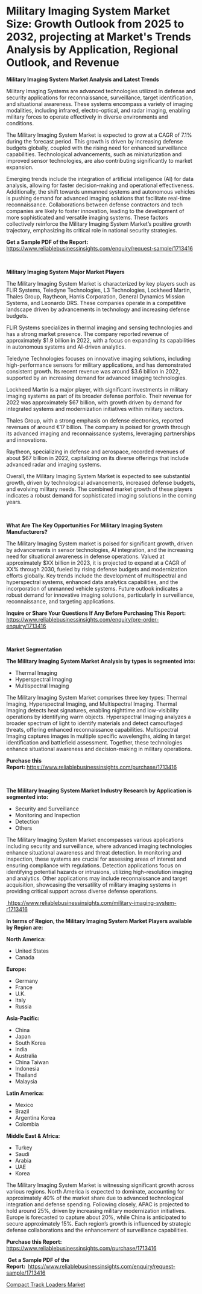 <p><h1>Military Imaging System Market Size: Growth Outlook from 2025 to 2032, projecting at Market's Trends Analysis by Application, Regional Outlook, and Revenue</h1></p><p><strong>Military Imaging System Market Analysis and Latest Trends</strong></p>
<p><p>Military Imaging Systems are advanced technologies utilized in defense and security applications for reconnaissance, surveillance, target identification, and situational awareness. These systems encompass a variety of imaging modalities, including infrared, electro-optical, and radar imaging, enabling military forces to operate effectively in diverse environments and conditions.</p><p>The Military Imaging System Market is expected to grow at a CAGR of 7.1% during the forecast period. This growth is driven by increasing defense budgets globally, coupled with the rising need for enhanced surveillance capabilities. Technological advancements, such as miniaturization and improved sensor technologies, are also contributing significantly to market expansion. </p><p>Emerging trends include the integration of artificial intelligence (AI) for data analysis, allowing for faster decision-making and operational effectiveness. Additionally, the shift towards unmanned systems and autonomous vehicles is pushing demand for advanced imaging solutions that facilitate real-time reconnaissance. Collaborations between defense contractors and tech companies are likely to foster innovation, leading to the development of more sophisticated and versatile imaging systems. These factors collectively reinforce the Military Imaging System Market’s positive growth trajectory, emphasizing its critical role in national security strategies.</p></p>
<p><strong>Get a Sample PDF of the Report:&nbsp;</strong> <a href="https://www.reliablebusinessinsights.com/enquiry/request-sample/1713416?utm_campaign=3043&utm_medium=2&utm_source=Github&utm_content=ia&utm_term=10042025&utm_id=military-imaging-system">https://www.reliablebusinessinsights.com/enquiry/request-sample/1713416</a></p>
<p>&nbsp;</p>
<p><strong>Military Imaging System Major Market Players</strong></p>
<p><p>The Military Imaging System Market is characterized by key players such as FLIR Systems, Teledyne Technologies, L3 Technologies, Lockheed Martin, Thales Group, Raytheon, Harris Corporation, General Dynamics Mission Systems, and Leonardo DRS. These companies operate in a competitive landscape driven by advancements in technology and increasing defense budgets.</p><p>FLIR Systems specializes in thermal imaging and sensing technologies and has a strong market presence. The company reported revenue of approximately $1.9 billion in 2022, with a focus on expanding its capabilities in autonomous systems and AI-driven analytics.</p><p>Teledyne Technologies focuses on innovative imaging solutions, including high-performance sensors for military applications, and has demonstrated consistent growth. Its recent revenue was around $3.6 billion in 2022, supported by an increasing demand for advanced imaging technologies.</p><p>Lockheed Martin is a major player, with significant investments in military imaging systems as part of its broader defense portfolio. Their revenue for 2022 was approximately $67 billion, with growth driven by demand for integrated systems and modernization initiatives within military sectors.</p><p>Thales Group, with a strong emphasis on defense electronics, reported revenues of around €17 billion. The company is poised for growth through its advanced imaging and reconnaissance systems, leveraging partnerships and innovations.</p><p>Raytheon, specializing in defense and aerospace, recorded revenues of about $67 billion in 2022, capitalizing on its diverse offerings that include advanced radar and imaging systems.</p><p>Overall, the Military Imaging System Market is expected to see substantial growth, driven by technological advancements, increased defense budgets, and evolving military needs. The combined market growth of these players indicates a robust demand for sophisticated imaging solutions in the coming years.</p></p>
<p>&nbsp;</p>
<p><strong>What Are The Key Opportunities For Military Imaging System Manufacturers?</strong></p>
<p><p>The Military Imaging System market is poised for significant growth, driven by advancements in sensor technologies, AI integration, and the increasing need for situational awareness in defense operations. Valued at approximately $XX billion in 2023, it is projected to expand at a CAGR of XX% through 2030, fueled by rising defense budgets and modernization efforts globally. Key trends include the development of multispectral and hyperspectral systems, enhanced data analytics capabilities, and the incorporation of unmanned vehicle systems. Future outlook indicates a robust demand for innovative imaging solutions, particularly in surveillance, reconnaissance, and targeting applications.</p></p>
<p><strong>Inquire or Share Your Questions If Any Before Purchasing This Report:</strong> <a href="https://www.reliablebusinessinsights.com/enquiry/pre-order-enquiry/1713416?utm_campaign=3043&utm_medium=2&utm_source=Github&utm_content=ia&utm_term=10042025&utm_id=military-imaging-system">https://www.reliablebusinessinsights.com/enquiry/pre-order-enquiry/1713416</a></p>
<p>&nbsp;</p>
<p><strong>Market Segmentation</strong></p>
<p><strong>The Military Imaging System Market Analysis by types is segmented into:</strong></p>
<p><ul><li>Thermal Imaging</li><li>Hyperspectral Imaging</li><li>Multispectral Imaging</li></ul></p>
<p><p>The Military Imaging System Market comprises three key types: Thermal Imaging, Hyperspectral Imaging, and Multispectral Imaging. Thermal Imaging detects heat signatures, enabling nighttime and low-visibility operations by identifying warm objects. Hyperspectral Imaging analyzes a broader spectrum of light to identify materials and detect camouflaged threats, offering enhanced reconnaissance capabilities. Multispectral Imaging captures images in multiple specific wavelengths, aiding in target identification and battlefield assessment. Together, these technologies enhance situational awareness and decision-making in military operations.</p></p>
<p><strong>Purchase this Report:&nbsp;</strong><a href="https://www.reliablebusinessinsights.com/purchase/1713416?utm_campaign=3043&utm_medium=2&utm_source=Github&utm_content=ia&utm_term=10042025&utm_id=military-imaging-system">https://www.reliablebusinessinsights.com/purchase/1713416</a></p>
<p>&nbsp;</p>
<p><strong>The Military Imaging System Market Industry Research by Application is segmented into:</strong></p>
<p><ul><li>Security and Surveillance</li><li>Monitoring and Inspection</li><li>Detection</li><li>Others</li></ul></p>
<p><p>The Military Imaging System Market encompasses various applications including security and surveillance, where advanced imaging technologies enhance situational awareness and threat detection. In monitoring and inspection, these systems are crucial for assessing areas of interest and ensuring compliance with regulations. Detection applications focus on identifying potential hazards or intrusions, utilizing high-resolution imaging and analytics. Other applications may include reconnaissance and target acquisition, showcasing the versatility of military imaging systems in providing critical support across diverse defense operations.</p></p>
<p><a href="https://www.reliablebusinessinsights.com/military-imaging-system-r1713416?utm_campaign=3043&utm_medium=2&utm_source=Github&utm_content=ia&utm_term=10042025&utm_id=military-imaging-system">&nbsp;https://www.reliablebusinessinsights.com/military-imaging-system-r1713416</a></p>
<p><strong>In terms of Region, the Military Imaging System Market Players available by Region are:</strong></p>
<p>
    <p> <strong> North America: </strong>
        <ul>
            <li>United States</li>
            <li>Canada</li>
        </ul>
        </p> 
    <p> <strong> Europe: </strong>
        <ul>
            <li>Germany</li>
            <li>France</li>
            <li>U.K.</li>
            <li>Italy</li>
            <li>Russia</li>
        </ul>
        </p> 
    <p> <strong> Asia-Pacific: </strong>
        <ul>
            <li>China</li>
            <li>Japan</li>
            <li>South Korea</li>
            <li>India</li>
            <li>Australia</li>
            <li>China Taiwan</li>
            <li>Indonesia</li>
            <li>Thailand</li>
            <li>Malaysia</li>
        </ul>
        </p> 
    <p> <strong> Latin America: </strong>
        <ul>
            <li>Mexico</li>
            <li>Brazil</li>
            <li>Argentina Korea</li>
            <li>Colombia</li>
        </ul>
        </p> 
    <p> <strong> Middle East & Africa: </strong>
        <ul>
            <li>Turkey</li>
            <li>Saudi</li>
            <li>Arabia</li>
            <li>UAE</li>
            <li>Korea</li>
        </ul>
    </p>
    </p>
<p><p>The Military Imaging System Market is witnessing significant growth across various regions. North America is expected to dominate, accounting for approximately 40% of the market share due to advanced technological integration and defense spending. Following closely, APAC is projected to hold around 25%, driven by increasing military modernization initiatives. Europe is forecasted to capture about 20%, while China is anticipated to secure approximately 15%. Each region’s growth is influenced by strategic defense collaborations and the enhancement of surveillance capabilities.</p></p>
<p><strong>Purchase this Report: </strong><a href="https://www.reliablebusinessinsights.com/purchase/1713416?utm_campaign=3043&utm_medium=2&utm_source=Github&utm_content=ia&utm_term=10042025&utm_id=military-imaging-system">https://www.reliablebusinessinsights.com/purchase/1713416</a></p>
<p>&nbsp;<strong>Get a Sample PDF of the Report:&nbsp;&nbsp;</strong><a href="https://www.reliablebusinessinsights.com/enquiry/request-sample/1713416?utm_campaign=3043&utm_medium=2&utm_source=Github&utm_content=ia&utm_term=10042025&utm_id=military-imaging-system">https://www.reliablebusinessinsights.com/enquiry/request-sample/1713416</a></p>
<p><strong></strong></p>
<p><p><a href="https://github.com/kecixayaab/Market-Research-Report-List-1/blob/main/compact-track-loaders-market.md?utm_campaign=3043&utm_medium=2&utm_source=Github&utm_content=ia&utm_term=10042025&utm_id=military-imaging-system">Compact Track Loaders Market</a></p></p>